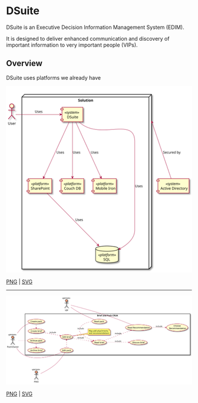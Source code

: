 # DSuite

DSuite is an Executive Decision Information Management System (EDIM).

It is designed to deliver enhanced communication and discovery of important information to very important people (VIPs).

## Overview

DSuite uses platforms we already have

![diagram](overview.svg)

[PNG](overview.png) | [SVG](overview.svg)


---

![diagram](use_case.svg)

[PNG](use_case.png) | [SVG](use_case.svg)